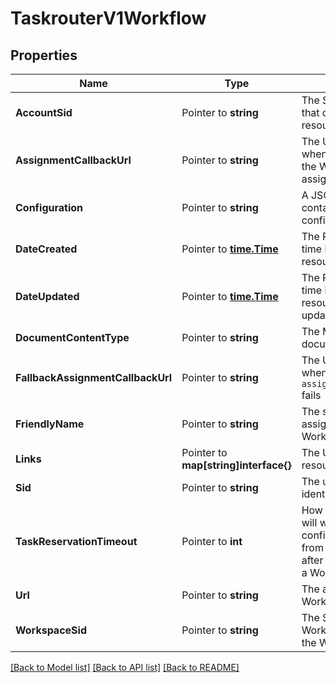 # TaskrouterV1Workflow

## Properties

Name | Type | Description | Notes
------------ | ------------- | ------------- | -------------
**AccountSid** | Pointer to **string** | The SID of the Account that created the resource |
**AssignmentCallbackUrl** | Pointer to **string** | The URL that we call when a task managed by the Workflow is assigned to a Worker |
**Configuration** | Pointer to **string** | A JSON string that contains the Workflow's configuration |
**DateCreated** | Pointer to [**time.Time**](time.Time.md) | The RFC 2822 date and time in GMT when the resource was created |
**DateUpdated** | Pointer to [**time.Time**](time.Time.md) | The RFC 2822 date and time in GMT when the resource was last updated |
**DocumentContentType** | Pointer to **string** | The MIME type of the document |
**FallbackAssignmentCallbackUrl** | Pointer to **string** | The URL that we call when a call to the `assignment_callback_url` fails |
**FriendlyName** | Pointer to **string** | The string that you assigned to describe the Workflow resource |
**Links** | Pointer to **map[string]interface{}** | The URLs of related resources |
**Sid** | Pointer to **string** | The unique string that identifies the resource |
**TaskReservationTimeout** | Pointer to **int** | How long TaskRouter will wait for a confirmation response from your application after it assigns a Task to a Worker |
**Url** | Pointer to **string** | The absolute URL of the Workflow resource |
**WorkspaceSid** | Pointer to **string** | The SID of the Workspace that contains the Workflow |

[[Back to Model list]](../README.md#documentation-for-models) [[Back to API list]](../README.md#documentation-for-api-endpoints) [[Back to README]](../README.md)


